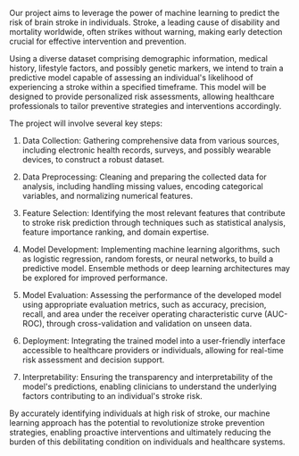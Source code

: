 Our project aims to leverage the power of machine learning to predict the risk of brain stroke in individuals. Stroke, a leading cause of disability and mortality worldwide, often strikes without warning, making early detection crucial for effective intervention and prevention.

Using a diverse dataset comprising demographic information, medical history, lifestyle factors, and possibly genetic markers, we intend to train a predictive model capable of assessing an individual's likelihood of experiencing a stroke within a specified timeframe. This model will be designed to provide personalized risk assessments, allowing healthcare professionals to tailor preventive strategies and interventions accordingly.

The project will involve several key steps:

1. Data Collection: Gathering comprehensive data from various sources, including electronic health records, surveys, and possibly wearable devices, to construct a robust dataset.

2. Data Preprocessing: Cleaning and preparing the collected data for analysis, including handling missing values, encoding categorical variables, and normalizing numerical features.

3. Feature Selection: Identifying the most relevant features that contribute to stroke risk prediction through techniques such as statistical analysis, feature importance ranking, and domain expertise.

4. Model Development: Implementing machine learning algorithms, such as logistic regression, random forests, or neural networks, to build a predictive model. Ensemble methods or deep learning architectures may be explored for improved performance.

5. Model Evaluation: Assessing the performance of the developed model using appropriate evaluation metrics, such as accuracy, precision, recall, and area under the receiver operating characteristic curve (AUC-ROC), through cross-validation and validation on unseen data.

6. Deployment: Integrating the trained model into a user-friendly interface accessible to healthcare providers or individuals, allowing for real-time risk assessment and decision support.

7. Interpretability: Ensuring the transparency and interpretability of the model's predictions, enabling clinicians to understand the underlying factors contributing to an individual's stroke risk.

By accurately identifying individuals at high risk of stroke, our machine learning approach has the potential to revolutionize stroke prevention strategies, enabling proactive interventions and ultimately reducing the burden of this debilitating condition on individuals and healthcare systems.
